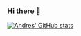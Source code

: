 ### Hi there 👋

<!--
**andres039/andres039** is a ✨ _special_ ✨ repository because its `README.md` (this file) appears on your GitHub profile.

Here are some ideas to get you started:

- 🔭 I’m currently working on ...
- 🌱 I’m currently learning ...
- 👯 I’m looking to collaborate on ...
- 🤔 I’m looking for help with ...
- 💬 Ask me about ...
- 📫 How to reach me: ...
- 😄 Pronouns: ...
- ⚡ Fun fact: ...
-->
[![Andres' GitHub stats](https://github-readme-stats.vercel.app/api?username=andres039&theme=gruvbox_light)](https://github.com/andres039/github-readme-stats)
